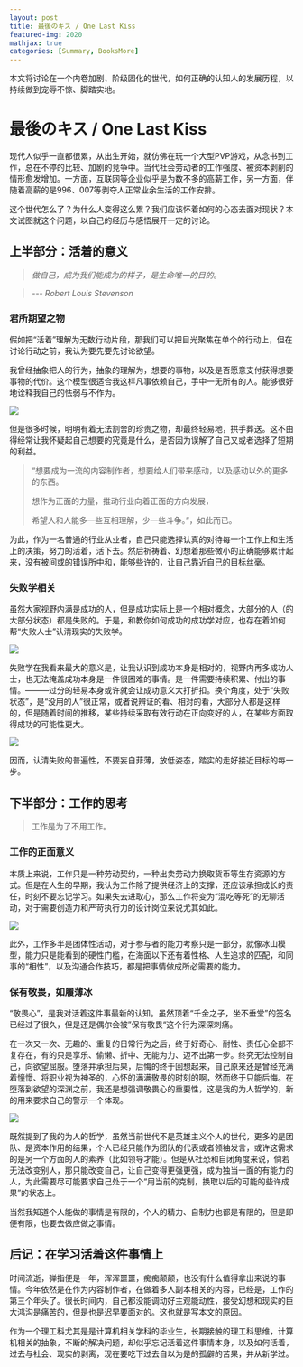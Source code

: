 ```yaml
---
layout: post
title: 最後のキス / One Last Kiss
featured-img: 2020
mathjax: true
categories: [Summary, BooksMore]
---
```


本文将讨论在一个内卷加剧、阶级固化的世代，如何正确的认知人的发展历程，以持续做到宠辱不惊、脚踏实地。

<!-- 无法阻止的，丧失的预感。与，不想忘记的事情。 -->

<!--more-->

# 最後のキス / One Last Kiss


<!-- > ⚠⚠⚠
> 
> 本文仍在修订中
> 
> ⚠⚠⚠ -->


现代人似乎一直都很累，从出生开始，就仿佛在玩一个大型PVP游戏，从念书到工作，总在不停的比较、加剧的竞争中。当代社会劳动者的工作强度、被资本剥削的情形愈发增加。一方面，互联网等企业似乎是为数不多的高薪工作，另一方面，伴随着高薪的是996、007等剥夺人正常业余生活的工作安排。

这个世代怎么了？为什么人变得这么累？我们应该怀着如何的心态去面对现状？本文试图就这个问题，以自己的经历与感悟展开一定的讨论。


## 上半部分：活着的意义


> *做自己，成为我们能成为的样子，是生命唯一的目的。*

> *--- Robert Louis Stevenson*


### 君所期望之物

假如把“活着”理解为无数行动片段，那我们可以把目光聚焦在单个的行动上，但在讨论行动之前，我认为要先要先讨论欲望。

我曾经抽象把人的行为，抽象的理解为，想要的事物，以及是否愿意支付获得想要事物的代价。这个模型很适合我这样凡事依赖自己，手中一无所有的人。能够很好地诠释我自己的怯弱与不作为。

[![](https://mermaid.ink/img/eyJjb2RlIjoiZ3JhcGggTFI7XG4gIEFb5Lq657G755qE6KGM5Li6XSAtLT585p-Q56eN5oSP5ZGz5LiK55qE5oq96LGhfCBCKOWvueassuacm-WSjOS7o-S7t-eahOWIpOaWrSk7XG4gIEIgLS0-IEN75Luj5Lu3IDwg5qyy5pybfTtcbiAgQyAtLT585pivfCBEW-ihjOWKqOWPr-S7pei_m-ihjF07XG4gIEMgLS0-fOWQpnwgRVvooYzliqjml6Dms5Xov5vooYxdOyIsIm1lcm1haWQiOnsidGhlbWUiOiJkYXJrIn0sInVwZGF0ZUVkaXRvciI6ZmFsc2V9)](https://mermaid-js.github.io/mermaid-live-editor/#/edit/eyJjb2RlIjoiZ3JhcGggTFI7XG4gIEFb5Lq657G755qE6KGM5Li6XSAtLT585p-Q56eN5oSP5ZGz5LiK55qE5oq96LGhfCBCKOWvueassuacm-WSjOS7o-S7t-eahOWIpOaWrSk7XG4gIEIgLS0-IEN75Luj5Lu3IDwg5qyy5pybfTtcbiAgQyAtLT585pivfCBEW-ihjOWKqOWPr-S7pei_m-ihjF07XG4gIEMgLS0-fOWQpnwgRVvooYzliqjml6Dms5Xov5vooYxdOyIsIm1lcm1haWQiOnsidGhlbWUiOiJkYXJrIn0sInVwZGF0ZUVkaXRvciI6ZmFsc2V9)

但是很多时候，明明有着无法割舍的珍贵之物，却最终轻易地，拱手葬送。这不由得经常让我怀疑起自己想要的究竟是什么，是否因为误解了自己又或者选择了短期的利益。

> “想要成为一流的内容制作者，想要给人们带来感动，以及感动以外的更多的东西。
> 
> 想作为正面的力量，推动行业向着正面的方向发展，
>
> 希望人和人能多一些互相理解，少一些斗争。”，如此而已。

为此，作为一名普通的行业从业者，自己只能选择认真的对待每一个工作上和生活上的决策，努力的活着，活下去。然后祈祷着、幻想着那些微小的正确能够累计起来，没有被间或的错误所中和，能够些许的，让自己靠近自己的目标丝毫。


### 失败学相关

虽然大家视野内满是成功的人，但是成功实际上是一个相对概念，大部分的人（的大部分状态）都是失败的。于是，和教你如何成功的成功学对应，也存在着如何帮“失败人士”认清现实的失败学。

[![](https://mermaid.ink/img/eyJjb2RlIjoicGllIHRpdGxlIOS6uue-pOaehOaIkFxuICAgIFwi55u45a-555qE5oiQ5Yqf5Lq65aOrXCIgOiA1XG4gICAgXCLlr7nlupTnmoTlpLHotKXkurrlo6tcIiA6IDgwXG4gICAgXCLkvKroo4XmiJDlip_kurrlo6vnmoTpqpflrZBcIiA6MTVcbiAgICAgICAgICAgICIsIm1lcm1haWQiOnt9LCJ1cGRhdGVFZGl0b3IiOmZhbHNlfQ)](https://mermaid-js.github.io/mermaid-live-editor/#/edit/eyJjb2RlIjoicGllIHRpdGxlIOS6uue-pOaehOaIkFxuICAgIFwi55u45a-555qE5oiQ5Yqf5Lq65aOrXCIgOiA1XG4gICAgXCLlr7nlupTnmoTlpLHotKXkurrlo6tcIiA6IDgwXG4gICAgXCLkvKroo4XmiJDlip_kurrlo6vnmoTpqpflrZBcIiA6MTVcbiAgICAgICAgICAgICIsIm1lcm1haWQiOnt9LCJ1cGRhdGVFZGl0b3IiOmZhbHNlfQ)

失败学在我看来最大的意义是，让我认识到成功本身是相对的，视野内再多成功人士，也无法掩盖成功本身是一件很困难的事情。是一件需要持续积累、付出的事情。———过分的轻易本身或许就会让成功意义大打折扣。换个角度，处于“失败状态”，是“没用的人”很正常，或者说辨证的看、相对的看，大部分人都是这样的，但是随着时间的推移，某些持续采取有效行动在正向变好的人，在某些方面取得成功的可能性更大。

[![](https://mermaid.ink/img/eyJjb2RlIjoic3RhdGVEaWFncmFtLXYyXG4gICAgWypdIC0tPiDmtLvnnYBcbiAgICDmtLvnnYAgLS0-IFsqXVxuXG4gICAg5rS7552ALS0-IOWIh-eJh1xuICAgIOWIh-eJhyAtLT4g5rS7552AXG5cbiAgICBzdGF0ZSDliIfniYcge1xuICAgICAgICDnm67moIctLT4g6KGM5YqoIDrph4flj5ZcbiAgICAgICAg6KGM5YqoIC0tPiDnm67moIcgOuiwg-aVtFxuICAgICAgICDnm67moIcgLS0-IOS4jeWIh-WunumZheeahOebruaghyAgOuiiq-KAnOaIkOWKn-S6uuWjq-KAneW5suaJsFxuICAgICAgICDkuI3liIflrp7pmYXnmoTnm67moIcgLS0-IOihjOWKqCA65rWu6LqB55qE6YeH5Y-WXG4gICAgICAgIOihjOWKqCAtLT4g5LiN5YiH5a6e6ZmF55qE55uu5qCHIDrml6Dms5Xovr7miJBcbiAgICB9XG5cblxuXG4iLCJtZXJtYWlkIjp7InRoZW1lIjoiZGFyayJ9LCJ1cGRhdGVFZGl0b3IiOmZhbHNlfQ)](https://mermaid-js.github.io/mermaid-live-editor/#/edit/eyJjb2RlIjoic3RhdGVEaWFncmFtLXYyXG4gICAgWypdIC0tPiDmtLvnnYBcbiAgICDmtLvnnYAgLS0-IFsqXVxuXG4gICAg5rS7552ALS0-IOWIh-eJh1xuICAgIOWIh-eJhyAtLT4g5rS7552AXG5cbiAgICBzdGF0ZSDliIfniYcge1xuICAgICAgICDnm67moIctLT4g6KGM5YqoIDrph4flj5ZcbiAgICAgICAg6KGM5YqoIC0tPiDnm67moIcgOuiwg-aVtFxuICAgICAgICDnm67moIcgLS0-IOS4jeWIh-WunumZheeahOebruaghyAgOuiiq-KAnOaIkOWKn-S6uuWjq-KAneW5suaJsFxuICAgICAgICDkuI3liIflrp7pmYXnmoTnm67moIcgLS0-IOihjOWKqCA65rWu6LqB55qE6YeH5Y-WXG4gICAgICAgIOihjOWKqCAtLT4g5LiN5YiH5a6e6ZmF55qE55uu5qCHIDrml6Dms5Xovr7miJBcbiAgICB9XG5cblxuXG4iLCJtZXJtYWlkIjp7InRoZW1lIjoiZGFyayJ9LCJ1cGRhdGVFZGl0b3IiOmZhbHNlfQ)

因而，认清失败的普遍性，不要妄自菲薄，放低姿态，踏实的走好接近目标的每一步。


## 下半部分：工作的思考


> 工作是为了不用工作。


### 工作的正面意义

本质上来说，工作只是一种劳动契约，一种出卖劳动力换取货币等生存资源的方式。但是在人生的早期，我认为工作除了提供经济上的支撑，还应该承担成长的责任，时刻不要忘记学习。如果失去进取心，那么工作将变为“混吃等死”的无聊活动，对于需要创造力和严苛执行力的设计岗位来说尤其如此。

[![](https://mermaid.ink/img/eyJjb2RlIjoic2VxdWVuY2VEaWFncmFtXG4gICAg5Lq6LT4-K-W3peS9nDog5Yqz5YqoXG4gICAg5bel5L2cLT4-LeS6ujrotKfluIFcblxuICAgIOS6ui0-Pivlt6XkvZwyOiDlirPliqgm5a2m5LmgXG4gICAg5bel5L2cMi0-PuS6ujrotKfluIFcbiAgICDlt6XkvZwyLS0-Pi3kuro657uP6aqMXG5cbiAgICBsb29wIOaMgee7rVxuICAgICAgIOS6uiAtPj4r5Lq6OiDmiJDplb9cbiAgICBlbmRcblxuICAgIOS6ui0-Pivlm7Dpmr7nmoTlt6XkvZw6IOmrmOe6p-WKs-WKqFxuICAgIOWbsOmavueahOW3peS9nC0-PuS6ujrmm7TlpJrnmoTotKfluIFcbiAgICDlm7Dpmr7nmoTlt6XkvZwtLT4-LeS6ujrlhbbku5bmlLbnm4pcbiAgICAgICAgICAgICIsIm1lcm1haWQiOnt9LCJ1cGRhdGVFZGl0b3IiOmZhbHNlfQ)](https://mermaid-js.github.io/mermaid-live-editor/#/edit/eyJjb2RlIjoic2VxdWVuY2VEaWFncmFtXG4gICAg5Lq6LT4-K-W3peS9nDog5Yqz5YqoXG4gICAg5bel5L2cLT4-LeS6ujrotKfluIFcblxuICAgIOS6ui0-Pivlt6XkvZwyOiDlirPliqgm5a2m5LmgXG4gICAg5bel5L2cMi0-PuS6ujrotKfluIFcbiAgICDlt6XkvZwyLS0-Pi3kuro657uP6aqMXG5cbiAgICBsb29wIOaMgee7rVxuICAgICAgIOS6uiAtPj4r5Lq6OiDmiJDplb9cbiAgICBlbmRcblxuICAgIOS6ui0-Pivlm7Dpmr7nmoTlt6XkvZw6IOmrmOe6p-WKs-WKqFxuICAgIOWbsOmavueahOW3peS9nC0-PuS6ujrmm7TlpJrnmoTotKfluIFcbiAgICDlm7Dpmr7nmoTlt6XkvZwtLT4-LeS6ujrlhbbku5bmlLbnm4pcbiAgICAgICAgICAgICIsIm1lcm1haWQiOnt9LCJ1cGRhdGVFZGl0b3IiOmZhbHNlfQ)

此外，工作多半是团体性活动，对于参与者的能力考察只是一部分，就像冰山模型，能力只是能看到的硬性门槛，在海面以下还有着性格、人生追求的匹配，和同事的“相性”，以及沟通合作技巧，都是把事情做成所必需要的能力。


### 保有敬畏，如履薄冰

“敬畏心”，是我对活着这件事最新的认知。虽然顶着“千金之子，坐不垂堂”的签名已经过了很久，但是还是偶尔会被”保有敬畏“这个行为深深刺痛。

在一次又一次、无趣的、重复的日常行为之后，终于好奇心、耐性、责任心全部不复存在，有的只是享乐、偷懒、折中、无能为力、迈不出第一步。终究无法控制自己，向欲望屈服。堕落并承担后果，后悔的终于回想起来，自己原来还是曾经充满着憧憬、将职业视为神圣的，心怀的满满敬畏的时刻的啊，然而终于只能后悔。在堕落到欲望的深渊之前，我还是想强调敬畏心的重要性，这是我的为人哲学的，新的用来要求自己的警示一个体现。

[![](https://mermaid.ink/img/eyJjb2RlIjoiZ3JhcGggTFJcbkFb5Lq657G755qE6KGM5Li6XSAtLT585LuO6Ieq5b6L55qE6KeS5bqm6ZyA5rGCfCBDe-aVrOeVj-W_g31cbkMgLS0-fOmBteW-quinhOWImXwgRFvpgbXnuqrlrojms5VdXG5DIC0tPnzmib_mi4XotKPku7t8IEVb5a-557uT5p6c6LSf6LSjXVxuQyAtLT585Lil5qC86KaB5rGCfCBGW-WwveWKm-WBmuWIsOWBmuWlvV1cbiAgIiwibWVybWFpZCI6eyJ0aGVtZSI6ImRhcmsifSwidXBkYXRlRWRpdG9yIjpmYWxzZX0)](https://mermaid-js.github.io/mermaid-live-editor/#/edit/eyJjb2RlIjoiZ3JhcGggTFJcbkFb5Lq657G755qE6KGM5Li6XSAtLT585LuO6Ieq5b6L55qE6KeS5bqm6ZyA5rGCfCBDe-aVrOeVj-W_g31cbkMgLS0-fOmBteW-quinhOWImXwgRFvpgbXnuqrlrojms5VdXG5DIC0tPnzmib_mi4XotKPku7t8IEVb5a-557uT5p6c6LSf6LSjXVxuQyAtLT585Lil5qC86KaB5rGCfCBGW-WwveWKm-WBmuWIsOWBmuWlvV1cbiAgIiwibWVybWFpZCI6eyJ0aGVtZSI6ImRhcmsifSwidXBkYXRlRWRpdG9yIjpmYWxzZX0)

既然提到了我的为人的哲学，虽然当前世代不是英雄主义个人的世代，更多的是团队、是资本作用的结果，个人已经只能作为团队的代表或者领袖发言，或许这需求的是另一个方面的人的素养（比如领导才能）。但是从社恐和自闭角度来说，倘若无法改变别人，那只能改变自己，让自己变得更强更强，成为独当一面的有能力的人，为此需要尽可能要求自己处于一个“用当前的克制，换取以后的可能的些许成果”的状态上。

当然我知道个人能做的事情是有限的，个人的精力、自制力也都是有限的，但是即便有限，也要去做应做之事情。


## 后记：在学习活着这件事情上


时间流逝，弹指便是一年，浑浑噩噩，痴痴颠颠，也没有什么值得拿出来说的事情。今年依然是在作为内容制作者，在做着多人副本相关的内容，已经是，工作的第三个年头了。很长时间内，自己都没能调动好主观能动性，接受幻想和现实的巨大鸿沟是痛苦的，但是也是迟早要面对的。这也就是写本文的原因。

作为一个理工科尤其是是计算机相关学科的毕业生，长期接触的理工科思维，计算机相关的抽象，不断的解决问题，却似乎忘记活着这件事情本身，以及如何活着，过去与社会、现实的剥离，现在要吃下过去自以为是的孤僻的苦果，并从新学过。
